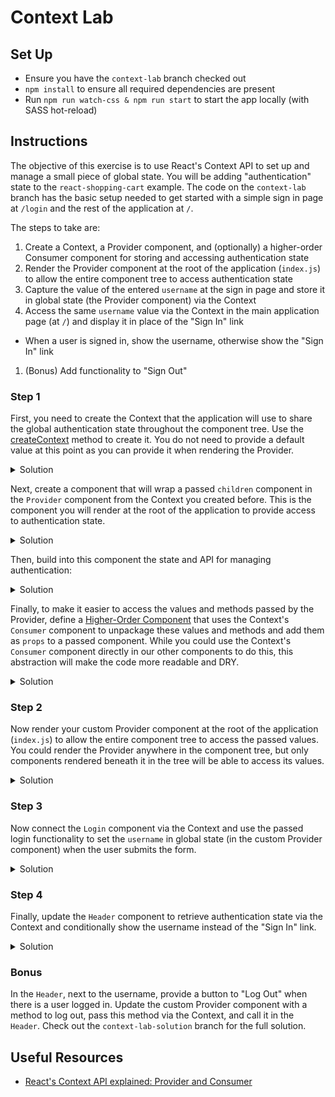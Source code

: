 # Context Lab

## Set Up
- Ensure you have the `context-lab` branch checked out
- `npm install` to ensure all required dependencies are present
- Run `npm run watch-css & npm run start` to start the app locally (with SASS hot-reload)

## Instructions
The objective of this exercise is to use React's Context API to set up and manage a small piece of global state. You will be adding "authentication" state to the `react-shopping-cart` example. The code on the `context-lab` branch has the basic setup needed to get started with a simple sign in page at `/login` and the rest of the application at `/`.  

The steps to take are:
1. Create a Context, a Provider component, and (optionally) a higher-order Consumer component for storing and accessing authentication state
1. Render the Provider component at the root of the application (`index.js`) to allow the entire component tree to access authentication state
1. Capture the value of the entered `username` at the sign in page and store it in global state (the Provider component) via the Context
1. Access the same `username` value via the Context in the main application page (at `/`) and display it in place of the "Sign In" link
  - When a user is signed in, show the username, otherwise show the "Sign In" link
1. (Bonus) Add functionality to "Sign Out"

### Step 1
First, you need to create the Context that the application will use to share the global authentication state throughout the component tree. Use the [createContext](https://reactjs.org/docs/context.html#reactcreatecontext) method to create it. You do not need to provide a default value at this point as you can provide it when rendering the Provider.

<details>
<summary>Solution</summary>

```js
// src/contexts/auth.js

const AuthContext = React.createContext()
```
</details>

Next, create a component that will wrap a passed `children` component in the `Provider` component from the Context you created before. This is the component you will render at the root of the application to provide access to authentication state. 

<details>
<summary>Solution</summary>

```js
// src/contexts/auth.js

export class AuthProvider extends Component {
  render() {
    return (
      <AuthContext.Provider>
        {this.props.children}
      </AuthContext.Provider>
    )
  }
}
```
</details>

Then, build into this component the state and API for managing authentication:

<details>
<summary>Solution</summary>

```js
// src/contexts/auth.js

export class AuthProvider extends Component {
  constructor(props) {
    super(props)
    this.state = {
      authenticated: false,
      username: null
    }
  }

  logIn = (username) => {
    this.setState({
      authenticated: true,
      username: username
    })
  }

  render() {
    return (
      <AuthContext.Provider
        value={{
          ...this.state,
          logIn: this.logIn,
        }}
      >
        {this.props.children}
      </AuthContext.Provider>
    )
  }
}
```
</details>

Finally, to make it easier to access the values and methods passed by the Provider, define a [Higher-Order Component](https://reactjs.org/docs/higher-order-components.html) that uses the Context's `Consumer` component to unpackage these values and methods and add them as `props` to a passed component. While you could use the Context's `Consumer` component directly in our other components to do this, this abstraction will make the code more readable and DRY.

<details>
<summary>Solution</summary>

```js
// src/contexts/auth.js

export const withAuth = (Component) => {
  return (props) => (
    <AuthContext.Consumer>
      {(auth) => <Component auth={auth} {...props} />}
    </AuthContext.Consumer>
  )
}

// `auth` is the object literal passed as `value` to `AuthContext.Provider`
```
</details>


### Step 2
Now render your custom Provider component at the root of the application (`index.js`) to allow the entire component tree to access the passed values. You could render the Provider anywhere in the component tree, but only components rendered beneath it in the tree will be able to access its values.

<details>
<summary>Solution</summary>

```js
// src/index.js

// ...

import { AuthProvider } from './contexts/auth'

const Routes = () => {
  return (
    <AuthProvider>
      <Router>
        <Switch>
          <Route exact path="/" component={App} />
          <Route path="/login" component={Login} />
        </Switch>
      </Router>
    </AuthProvider>
  )
}

// ...
```
</details>

### Step 3
Now connect the `Login` component via the Context and use the passed login functionality to set the `username` in global state (in the custom Provider component) when the user submits the form.

<details>
<summary>Solution</summary>

```js
// src/containers/Login/Login.js

import { withAuth } from '../../contexts/auth'

// ...

  handleSubmit = (e) => {
    e.preventDefault()
    this.props.auth.logIn(this.state.username)
    this.props.history.push('/')
  }

// ...

export default withAuth(Login);
```
</details>

### Step 4
Finally, update the `Header` component to retrieve authentication state via the Context and conditionally show the username instead of the "Sign In" link.

<details>
<summary>Solution</summary>

```js
// src/components/Header.js

import { withAuth } from '../contexts/auth';

// ...

const navLinks = (props) => {
  const { authenticated, username } = props.auth

  if (authenticated) {
    return (
      <div className="header-nav-item">
        <span>{username}</span>
      </div>
    )
  } else {
    return <Link to="/login" className="header-nav-item">Sign In</Link>
  }
}

const Header = (props) => {
  return (
    <header className="header">
      <nav>
        {navLinks(props)}      
      </nav>
    </header>
  )
}

export default withAuth(Header);
```
</details>

### Bonus
In the `Header`, next to the username, provide a button to "Log Out" when there is a user logged in. Update the custom Provider component with a method to log out, pass this method via the Context, and call it in the `Header`. Check out the `context-lab-solution` branch for the full solution. 


## Useful Resources
- [React's Context API explained: Provider and Consumer](https://www.robinwieruch.de/react-context-api/)